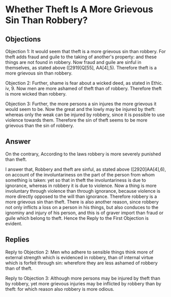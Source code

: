 # Whether Theft Is A More Grievous Sin Than Robbery?

## Objections

Objection 1: It would seem that theft is a more grievous sin than robbery. For theft adds fraud and guile to the taking of another's property: and these things are not found in robbery. Now fraud and guile are sinful in themselves, as stated above ([2919]Q[55], AA[4],5). Therefore theft is a more grievous sin than robbery.

Objection 2: Further, shame is fear about a wicked deed, as stated in Ethic. iv, 9. Now men are more ashamed of theft than of robbery. Therefore theft is more wicked than robbery.

Objection 3: Further, the more persons a sin injures the more grievous it would seem to be. Now the great and the lowly may be injured by theft: whereas only the weak can be injured by robbery, since it is possible to use violence towards them. Therefore the sin of theft seems to be more grievous than the sin of robbery.

## Answer

On the contrary, According to the laws robbery is more severely punished than theft.

I answer that, Robbery and theft are sinful, as stated above ([2920]AA[4],6), on account of the involuntariness on the part of the person from whom something is taken: yet so that in theft the involuntariness is due to ignorance, whereas in robbery it is due to violence. Now a thing is more involuntary through violence than through ignorance, because violence is more directly opposed to the will than ignorance. Therefore robbery is a more grievous sin than theft. There is also another reason, since robbery not only inflicts a loss on a person in his things, but also conduces to the ignominy and injury of his person, and this is of graver import than fraud or guile which belong to theft. Hence the Reply to the First Objection is evident.

## Replies

Reply to Objection 2: Men who adhere to sensible things think more of external strength which is evidenced in robbery, than of internal virtue which is forfeit through sin: wherefore they are less ashamed of robbery than of theft.

Reply to Objection 3: Although more persons may be injured by theft than by robbery, yet more grievous injuries may be inflicted by robbery than by theft: for which reason also robbery is more odious.